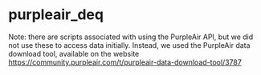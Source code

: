 # purpleair_deq



Note: there are scripts associated with using the PurpleAir API, but we did not use these to access data initially. Instead, we used the PurpleAir data download tool, available on the website <https://community.purpleair.com/t/purpleair-data-download-tool/3787>